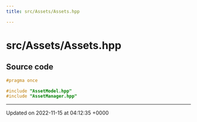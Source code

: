 ```yaml
---
title: src/Assets/Assets.hpp

---
```


# src/Assets/Assets.hpp






## Source code

```cpp
#pragma once

#include "AssetModel.hpp"
#include "AssetManager.hpp"
```


-------------------------------

Updated on 2022-11-15 at 04:12:35 +0000
